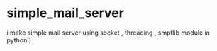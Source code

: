 # simple_mail_server
i make simple mail server using socket , threading , smptlib module in python3 
